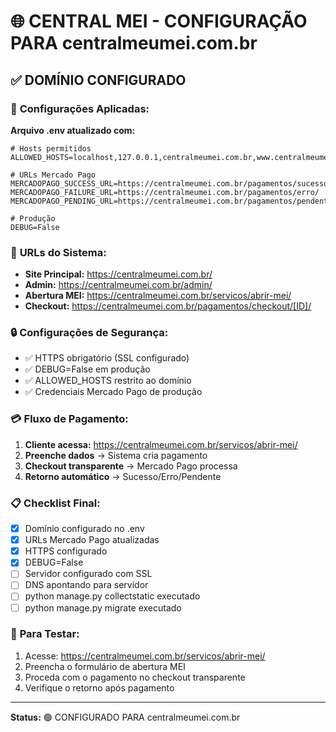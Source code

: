 # 🌐 CENTRAL MEI - CONFIGURAÇÃO PARA centralmeumei.com.br

## ✅ DOMÍNIO CONFIGURADO

### 🔧 **Configurações Aplicadas:**

**Arquivo .env atualizado com:**
```env
# Hosts permitidos
ALLOWED_HOSTS=localhost,127.0.0.1,centralmeumei.com.br,www.centralmeumei.com.br

# URLs Mercado Pago
MERCADOPAGO_SUCCESS_URL=https://centralmeumei.com.br/pagamentos/sucesso/
MERCADOPAGO_FAILURE_URL=https://centralmeumei.com.br/pagamentos/erro/
MERCADOPAGO_PENDING_URL=https://centralmeumei.com.br/pagamentos/pendente/

# Produção
DEBUG=False
```

### 🚀 **URLs do Sistema:**

- **Site Principal:** https://centralmeumei.com.br/
- **Admin:** https://centralmeumei.com.br/admin/
- **Abertura MEI:** https://centralmeumei.com.br/servicos/abrir-mei/
- **Checkout:** https://centralmeumei.com.br/pagamentos/checkout/[ID]/

### 🔒 **Configurações de Segurança:**

- ✅ HTTPS obrigatório (SSL configurado)
- ✅ DEBUG=False em produção
- ✅ ALLOWED_HOSTS restrito ao domínio
- ✅ Credenciais Mercado Pago de produção

### 💳 **Fluxo de Pagamento:**

1. **Cliente acessa:** https://centralmeumei.com.br/servicos/abrir-mei/
2. **Preenche dados** → Sistema cria pagamento
3. **Checkout transparente** → Mercado Pago processa
4. **Retorno automático** → Sucesso/Erro/Pendente

### 📋 **Checklist Final:**

- [x] Domínio configurado no .env
- [x] URLs Mercado Pago atualizadas
- [x] HTTPS configurado
- [x] DEBUG=False
- [ ] Servidor configurado com SSL
- [ ] DNS apontando para servidor
- [ ] python manage.py collectstatic executado
- [ ] python manage.py migrate executado

### 🎯 **Para Testar:**

1. Acesse: https://centralmeumei.com.br/servicos/abrir-mei/
2. Preencha o formulário de abertura MEI
3. Proceda com o pagamento no checkout transparente
4. Verifique o retorno após pagamento

---
**Status:** 🟢 CONFIGURADO PARA centralmeumei.com.br
